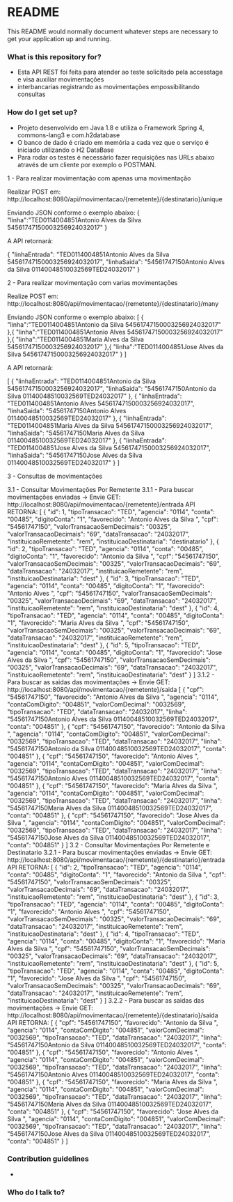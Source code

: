 # README #

This README would normally document whatever steps are necessary to get your application up and running.

### What is this repository for? ###

* Esta API REST foi feita para atender ao teste solicitado pela accesstage e visa auxiliar movimentações 
* interbancarias registrando as movimentações empossibilitando consultas    

### How do I get set up? ###

* Projeto desenvolvido em Java 1.8 e utiliza o Framework Spring 4, commons-lang3 e com.h2database
* O banco de dado é criado em memória a cada vez que o serviço é iniciado utilizando o H2 DataBase
* Para rodar os testes é necessário fazer requisições nas URLs abaixo através de um cliente por exemplo o POSTMAN.

1 - Para realizar movimentação com apenas uma movimentação

Realizar POST em: http://localhost:8080/api/movimentacao/{remetente}/{destinatario}/unique

Enviando JSON conforme o exemplo abaixo:
{
	"linha":"TED0114004851Antonio Alves da Silva        54561747150003256924032017"
}

A API retornará:

{
  "linhaEntrada": "TED0114004851Antonio Alves da Silva        54561747150003256924032017",
  "linhaSaida": "54561747150Antonio Alves da Silva        01140048510032569TED24032017"
}
 

2 - Para realizar movimentação com varias movimentações

Realize POST em: http://localhost:8080/api/movimentacao/{remetente}/{destinatario}/many

Enviando JSON conforme o exemplo abaixo:
[
	{
		"linha":"TED0114004851Antonio da Silva              54561747150003256924032017"
	},{
		"linha":"TED0114004851Antonio Alves                 54561747150003256924032017"
	},{
		"linha":"TED0114004851Maria Alves da Silva          54561747150003256924032017"
	},{
		"linha":"TED0114004851Jose Alves da Silva           54561747150003256924032017"
	}
]

A API retornará:

[
  {
    "linhaEntrada": "TED0114004851Antonio da Silva              54561747150003256924032017",
    "linhaSaida": "54561747150Antonio da Silva              01140048510032569TED24032017"
  },
  {
    "linhaEntrada": "TED0114004851Antonio Alves                 54561747150003256924032017",
    "linhaSaida": "54561747150Antonio Alves                 01140048510032569TED24032017"
  },
  {
    "linhaEntrada": "TED0114004851Maria Alves da Silva          54561747150003256924032017",
    "linhaSaida": "54561747150Maria Alves da Silva          01140048510032569TED24032017"
  },
  {
    "linhaEntrada": "TED0114004851Jose Alves da Silva           54561747150003256924032017",
    "linhaSaida": "54561747150Jose Alves da Silva           01140048510032569TED24032017"
  }
]

3 - Consultas de movimentações

3.1 - Consultar Movimentações Por Remetente
	3.1.1 - Para buscar movimentações enviadas -> Envie GET: http://localhost:8080/api/movimentacao/{remetente}/entrada
	API RETORNA:
	[
	  {
	    "id": 1,
	    "tipoTransacao": "TED",
	    "agencia": "0114",
	    "conta": "00485",
	    "digitoConta": "1",
	    "favorecido": "Antonio Alves da Silva        ",
	    "cpf": "54561747150",
	    "valorTransacaoSemDecimais": "00325",
	    "valorTransacaoDecimais": "69",
	    "dataTransacao": "24032017",
	    "instituicaoRemetente": "rem",
	    "instituicaoDestinataria": "destinatario"
	  },
	  {
	    "id": 2,
	    "tipoTransacao": "TED",
	    "agencia": "0114",
	    "conta": "00485",
	    "digitoConta": "1",
	    "favorecido": "Antonio da Silva              ",
	    "cpf": "54561747150",
	    "valorTransacaoSemDecimais": "00325",
	    "valorTransacaoDecimais": "69",
	    "dataTransacao": "24032017",
	    "instituicaoRemetente": "rem",
	    "instituicaoDestinataria": "dest"
	  },
	  {
	    "id": 3,
	    "tipoTransacao": "TED",
	    "agencia": "0114",
	    "conta": "00485",
	    "digitoConta": "1",
	    "favorecido": "Antonio Alves                 ",
	    "cpf": "54561747150",
	    "valorTransacaoSemDecimais": "00325",
	    "valorTransacaoDecimais": "69",
	    "dataTransacao": "24032017",
	    "instituicaoRemetente": "rem",
	    "instituicaoDestinataria": "dest"
	  },
	  {
	    "id": 4,
	    "tipoTransacao": "TED",
	    "agencia": "0114",
	    "conta": "00485",
	    "digitoConta": "1",
	    "favorecido": "Maria Alves da Silva          ",
	    "cpf": "54561747150",
	    "valorTransacaoSemDecimais": "00325",
	    "valorTransacaoDecimais": "69",
	    "dataTransacao": "24032017",
	    "instituicaoRemetente": "rem",
	    "instituicaoDestinataria": "dest"
	  },
	  {
	    "id": 5,
	    "tipoTransacao": "TED",
	    "agencia": "0114",
	    "conta": "00485",
	    "digitoConta": "1",
	    "favorecido": "Jose Alves da Silva           ",
	    "cpf": "54561747150",
	    "valorTransacaoSemDecimais": "00325",
	    "valorTransacaoDecimais": "69",
	    "dataTransacao": "24032017",
	    "instituicaoRemetente": "rem",
	    "instituicaoDestinataria": "dest"
	  }
	]
	3.1.2 - Para buscar as saidas das movimentações -> Envie GET: http://localhost:8080/api/movimentacao/{remetente}/saida
	[
	  {
	    "cpf": "54561747150",
	    "favorecido": "Antonio Alves da Silva        ",
	    "agencia": "0114",
	    "contaComDigito": "004851",
	    "valorComDecimal": "0032569",
	    "tipoTransacao": "TED",
	    "dataTransacao": "24032017",
	    "linha": "54561747150Antonio Alves da Silva        01140048510032569TED24032017",
	    "conta": "004851"
	  },
	  {
	    "cpf": "54561747150",
	    "favorecido": "Antonio da Silva              ",
	    "agencia": "0114",
	    "contaComDigito": "004851",
	    "valorComDecimal": "0032569",
	    "tipoTransacao": "TED",
	    "dataTransacao": "24032017",
	    "linha": "54561747150Antonio da Silva              01140048510032569TED24032017",
	    "conta": "004851"
	  },
	  {
	    "cpf": "54561747150",
	    "favorecido": "Antonio Alves                 ",
	    "agencia": "0114",
	    "contaComDigito": "004851",
	    "valorComDecimal": "0032569",
	    "tipoTransacao": "TED",
	    "dataTransacao": "24032017",
	    "linha": "54561747150Antonio Alves                 01140048510032569TED24032017",
	    "conta": "004851"
	  },
	  {
	    "cpf": "54561747150",
	    "favorecido": "Maria Alves da Silva          ",
	    "agencia": "0114",
	    "contaComDigito": "004851",
	    "valorComDecimal": "0032569",
	    "tipoTransacao": "TED",
	    "dataTransacao": "24032017",
	    "linha": "54561747150Maria Alves da Silva          01140048510032569TED24032017",
	    "conta": "004851"
	  },
	  {
	    "cpf": "54561747150",
	    "favorecido": "Jose Alves da Silva           ",
	    "agencia": "0114",
	    "contaComDigito": "004851",
	    "valorComDecimal": "0032569",
	    "tipoTransacao": "TED",
	    "dataTransacao": "24032017",
	    "linha": "54561747150Jose Alves da Silva           01140048510032569TED24032017",
	    "conta": "004851"
	  }
	]
	3.2 - Consultar Movimentações Por Remetente e Destinatario
	3.2.1 - Para buscar movimentações enviadas -> Envie GET: http://localhost:8080/api/movimentacao/{remetente}/{destinatario}/entrada
	API RETORNA:
	[
	  {
	    "id": 2,
	    "tipoTransacao": "TED",
	    "agencia": "0114",
	    "conta": "00485",
	    "digitoConta": "1",
	    "favorecido": "Antonio da Silva              ",
	    "cpf": "54561747150",
	    "valorTransacaoSemDecimais": "00325",
	    "valorTransacaoDecimais": "69",
	    "dataTransacao": "24032017",
	    "instituicaoRemetente": "rem",
	    "instituicaoDestinataria": "dest"
	  },
	  {
	    "id": 3,
	    "tipoTransacao": "TED",
	    "agencia": "0114",
	    "conta": "00485",
	    "digitoConta": "1",
	    "favorecido": "Antonio Alves                 ",
	    "cpf": "54561747150",
	    "valorTransacaoSemDecimais": "00325",
	    "valorTransacaoDecimais": "69",
	    "dataTransacao": "24032017",
	    "instituicaoRemetente": "rem",
	    "instituicaoDestinataria": "dest"
	  },
	  {
	    "id": 4,
	    "tipoTransacao": "TED",
	    "agencia": "0114",
	    "conta": "00485",
	    "digitoConta": "1",
	    "favorecido": "Maria Alves da Silva          ",
	    "cpf": "54561747150",
	    "valorTransacaoSemDecimais": "00325",
	    "valorTransacaoDecimais": "69",
	    "dataTransacao": "24032017",
	    "instituicaoRemetente": "rem",
	    "instituicaoDestinataria": "dest"
	  },
	  {
	    "id": 5,
	    "tipoTransacao": "TED",
	    "agencia": "0114",
	    "conta": "00485",
	    "digitoConta": "1",
	    "favorecido": "Jose Alves da Silva           ",
	    "cpf": "54561747150",
	    "valorTransacaoSemDecimais": "00325",
	    "valorTransacaoDecimais": "69",
	    "dataTransacao": "24032017",
	    "instituicaoRemetente": "rem",
	    "instituicaoDestinataria": "dest"
	  }
	]
	3.2.2 - Para buscar as saidas das movimentações -> Envie GET: http://localhost:8080/api/movimentacao/{remetente}/{destinatario}/saida
	API RETORNA:
	[
	  {
	    "cpf": "54561747150",
	    "favorecido": "Antonio da Silva              ",
	    "agencia": "0114",
	    "contaComDigito": "004851",
	    "valorComDecimal": "0032569",
	    "tipoTransacao": "TED",
	    "dataTransacao": "24032017",
	    "linha": "54561747150Antonio da Silva              01140048510032569TED24032017",
	    "conta": "004851"
	  },
	  {
	    "cpf": "54561747150",
	    "favorecido": "Antonio Alves                 ",
	    "agencia": "0114",
	    "contaComDigito": "004851",
	    "valorComDecimal": "0032569",
	    "tipoTransacao": "TED",
	    "dataTransacao": "24032017",
	    "linha": "54561747150Antonio Alves                 01140048510032569TED24032017",
	    "conta": "004851"
	  },
	  {
	    "cpf": "54561747150",
	    "favorecido": "Maria Alves da Silva          ",
	    "agencia": "0114",
	    "contaComDigito": "004851",
	    "valorComDecimal": "0032569",
	    "tipoTransacao": "TED",
	    "dataTransacao": "24032017",
	    "linha": "54561747150Maria Alves da Silva          01140048510032569TED24032017",
	    "conta": "004851"
	  },
	  {
	    "cpf": "54561747150",
	    "favorecido": "Jose Alves da Silva           ",
	    "agencia": "0114",
	    "contaComDigito": "004851",
	    "valorComDecimal": "0032569",
	    "tipoTransacao": "TED",
	    "dataTransacao": "24032017",
	    "linha": "54561747150Jose Alves da Silva           01140048510032569TED24032017",
	    "conta": "004851"
	  }
	]
	


### Contribution guidelines ###

* 

### Who do I talk to? ###
